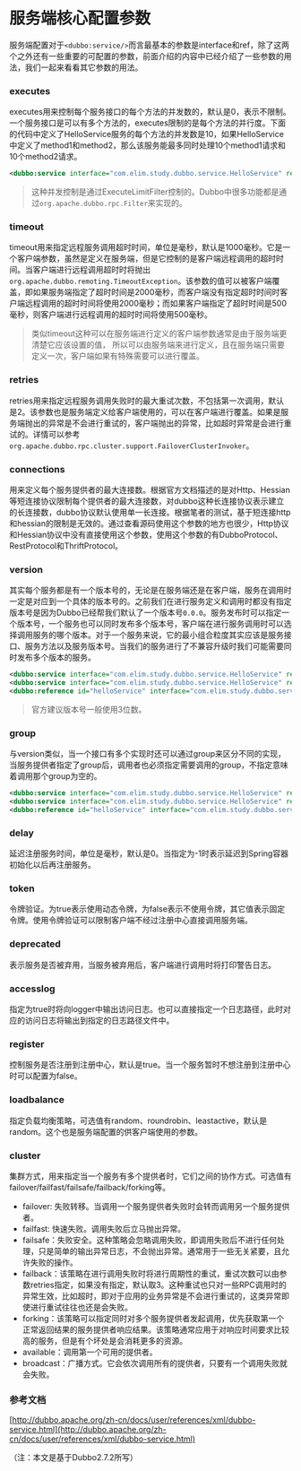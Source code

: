 # 服务端核心配置参数

服务端配置对于`<dubbo:service/>`而言最基本的参数是interface和ref，除了这两个之外还有一些重要的可配置的参数，前面介绍的内容中已经介绍了一些参数的用法，我们一起来看看其它参数的用法。

### executes

executes用来控制每个服务接口的每个方法的并发数的，默认是0，表示不限制。一个服务接口是可以有多个方法的，executes限制的是每个方法的并行度。下面的代码中定义了HelloService服务的每个方法的并发数是10，如果HelloService中定义了method1和method2，那么该服务能最多同时处理10个method1请求和10个method2请求。

```xml
<dubbo:service interface="com.elim.study.dubbo.service.HelloService" ref="helloService" executes="10" />
```

> 这种并发控制是通过ExecuteLimitFilter控制的。Dubbo中很多功能都是通过`org.apache.dubbo.rpc.Filter`来实现的。

### timeout

timeout用来指定远程服务调用超时时间，单位是毫秒，默认是1000毫秒。它是一个客户端参数，虽然是定义在服务端，但是它控制的是客户端远程调用的超时时间。当客户端进行远程调用超时时将抛出`org.apache.dubbo.remoting.TimeoutException`。该参数的值可以被客户端覆盖，即如果服务端指定了超时时间是2000毫秒，而客户端没有指定超时时间时客户端远程调用的超时时间将使用2000毫秒；而如果客户端指定了超时时间是500毫秒，则客户端进行远程调用的超时时间将使用500毫秒。

> 类似timeout这种可以在服务端进行定义的客户端参数通常是由于服务端更清楚它应该设置的值，
所以可以由服务端来进行定义，且在服务端只需要定义一次，客户端如果有特殊需要可以进行覆盖。
### retries

retries用来指定远程服务调用失败时的最大重试次数，不包括第一次调用，默认是2。该参数也是服务端定义给客户端使用的，可以在客户端进行覆盖。如果是服务端抛出的异常是不会进行重试的，客户端抛出的异常，比如超时异常是会进行重试的。详情可以参考`org.apache.dubbo.rpc.cluster.support.FailoverClusterInvoker`。

### connections

用来定义每个服务提供者的最大连接数。根据官方文档描述的是对Http、Hessian等短连接协议限制每个提供者的最大连接数，对dubbo这种长连接协议表示建立的长连接数，dubbo协议默认使用单一长连接。根据笔者的测试，基于短连接http和hessian的限制是无效的。通过查看源码使用这个参数的地方也很少，Http协议和Hessian协议中没有直接使用这个参数，使用这个参数的有DubboProtocol、RestProtocol和ThriftProtocol。

### version

其实每个服务都是有一个版本号的，无论是在服务端还是在客户端，服务在调用时一定是对应到一个具体的版本号的。之前我们在进行服务定义和调用时都没有指定版本号是因为Dubbo已经帮我们默认了一个版本号`0.0.0`。服务发布时可以指定一个版本号，一个服务也可以同时发布多个版本号，客户端在进行服务调用时可以选择调用服务的哪个版本。对于一个服务来说，它的最小组合粒度其实应该是服务接口、服务方法以及服务版本号。当我们的服务进行了不兼容升级时我们可能需要同时发布多个版本的服务。

```xml
<dubbo:service interface="com.elim.study.dubbo.service.HelloService" ref="helloService" version="1.0.0" />
<dubbo:service interface="com.elim.study.dubbo.service.HelloService" ref="helloService2" version="1.0.1" />
<dubbo:reference id="helloService" interface="com.elim.study.dubbo.service.HelloService" version="1.0.1" />
```

> 官方建议版本号一般使用3位数。

### group

与version类似，当一个接口有多个实现时还可以通过group来区分不同的实现，当服务提供者指定了group后，调用者也必须指定需要调用的group，不指定意味着调用那个group为空的。

```xml
<dubbo:service interface="com.elim.study.dubbo.service.HelloService" ref="helloService" group="A" />
<dubbo:service interface="com.elim.study.dubbo.service.HelloService" ref="helloService2" group="B" />
<dubbo:reference id="helloService" interface="com.elim.study.dubbo.service.HelloService" group="A"/>
```

### delay

延迟注册服务时间，单位是毫秒，默认是0。当指定为-1时表示延迟到Spring容器初始化以后再注册服务。

### token

令牌验证。为true表示使用动态令牌，为false表示不使用令牌，其它值表示固定令牌。使用令牌验证可以限制客户端不经过注册中心直接调用服务端。

### deprecated

表示服务是否被弃用，当服务被弃用后，客户端进行调用时将打印警告日志。

### accesslog

指定为true时将向logger中输出访问日志。也可以直接指定一个日志路径，此时对应的访问日志将输出到指定的日志路径文件中。

### register

控制服务是否注册到注册中心，默认是true。当一个服务暂时不想注册到注册中心时可以配置为false。

### loadbalance

指定负载均衡策略，可选值有random、roundrobin、leastactive，默认是random。这个也是服务端配置的供客户端使用的参数。

### cluster

集群方式，用来指定当一个服务有多个提供者时，它们之间的协作方式。可选值有failover/failfast/failsafe/failback/forking等。
* failover: 失败转移。当调用一个服务提供者失败时会转而调用另一个服务提供者。
* failfast: 快速失败。调用失败后立马抛出异常。
* failsafe：失败安全。这种策略会忽略调用失败，即调用失败后不进行任何处理，只是简单的输出异常日志，不会抛出异常。通常用于一些无关紧要，且允许失败的操作。
* failback：该策略在进行调用失败时将进行周期性的重试，重试次数可以由参数retries指定，如果没有指定，默认取3。这种重试也只对一些RPC调用时的异常生效，比如超时，即对于应用的业务异常是不会进行重试的，这类异常即使进行重试往往也还是会失败。
* forking：该策略可以指定同时对多个服务提供者发起调用，优先获取第一个正常返回结果的服务提供者响应结果。该策略通常应用于对响应时间要求比较高的服务，但是有个坏处是会消耗更多的资源。
* available：调用第一个可用的提供者。
* broadcast：广播方式。它会依次调用所有的提供者，只要有一个调用失败就会失败。

### 参考文档

[http://dubbo.apache.org/zh-cn/docs/user/references/xml/dubbo-service.html](http://dubbo.apache.org/zh-cn/docs/user/references/xml/dubbo-service.html)

（注：本文是基于Dubbo2.7.2所写）